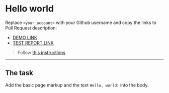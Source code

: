 # Hello world
Replace `<your_account>` with your Github username and copy the links to Pull Request description:
- [DEMO LINK](https://efdalyalcin.github.io/layout_hello-world/)
- [TEST REPORT LINK](https://efdalyalcin.github.io/layout_hello-world/report/html_report/)

> Follow [this instructions](https://mate-academy.github.io/layout_task-guideline/#how-to-solve-the-layout-tasks-on-github)
___

## The task
Add the basic page markup and the text `Hello, world!` into the body.
